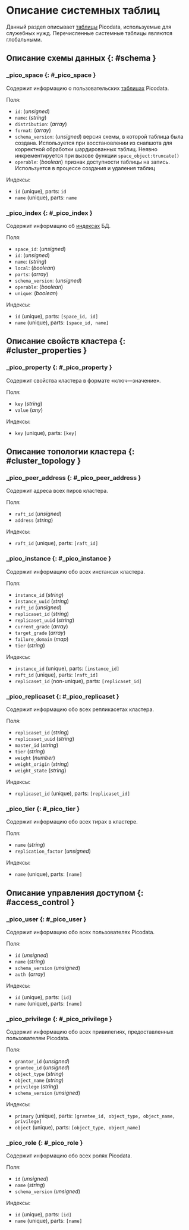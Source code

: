 # Описание системных таблиц

Данный раздел описывает [таблицы](../overview/glossary.md#table)
Picodata, используемые для служебных нужд. Перечисленные системные
таблицы являются глобальными.

## Описание схемы данных {: #schema }

### _pico_space {: #_pico_space }

Содержит информацию о пользовательских
[таблицах](../overview/glossary.md#table) Picodata.

Поля:

* `id`: (_unsigned_)
* `name`: (_string_)
* `distribution`: (_array_)
* `format`: (_array_)
* `schema_version`: (_unsigned_) версия схемы, в которой таблица была
  создана. Используется при восстановлении из снапшота для корректной
  обработки шардированных таблиц. Неявно инкрементируется при вызове
  функции `space_object:truncate()`
* `operable`: (_boolean_) признак доступности таблицы на запись.
  Используется в процессе создания и удаления таблиц

Индексы:

* `id` (unique), parts: `id`
* `name` (unique), parts: `name`

### _pico_index {: #_pico_index }

Содержит информацию об [индексах](../overview/glossary.md#index) БД.

Поля:

* `space_id`: (_unsigned_)
* `id`: (_unsigned_)
* `name`: (_string_)
* `local`: (_boolean_)
* `parts`: (_array_)
* `schema_version`: (_unsigned_)
* `operable`: (_boolean_)
* `unique`: (_boolean_)

Индексы:

* `id` (unique), parts: `[space_id, id]`
* `name` (unique), parts: `[space_id, name]`

## Описание свойств кластера {: #cluster_properties }

### _pico_property {: #_pico_property }

Содержит свойства кластера в формате «ключ—значение».

Поля:

* `key` (*string*)
* `value` (*any*)

Индексы:

* `key` (unique), parts: `[key]`

## Описание топологии кластера {: #cluster_topology }

### _pico_peer_address {: #_pico_peer_address }

Содержит адреса всех пиров кластера.

Поля:

* `raft_id` (*unsigned*)
* `address` (*string*)

Индексы:

* `raft_id` (unique), parts: `[raft_id]`

### _pico_instance {: #_pico_instance }

Содержит информацию обо всех инстансах кластера.

Поля:

* `instance_id` (*string*)
* `instance_uuid` (*string*)
* `raft_id` (*unsigned*)
* `replicaset_id` (*string*)
* `replicaset_uuid` (*string*)
* `current_grade` (*array*)
* `target_grade` (*array*)
* `failure_domain` (*map*)
* `tier` (*string*)

Индексы:

* `instance_id` (unique), parts: `[instance_id]`
* `raft_id` (unique), parts: `[raft_id]`
* `replicaset_id` (non-unique), parts: `[replicaset_id]`

### _pico_replicaset {: #_pico_replicaset }

Содержит информацию обо всех репликасетах кластера.

Поля:

* `replicaset_id` (*string*)
* `replicaset_uuid` (*string*)
* `master_id` (*string*)
* `tier` (*string*)
* `weight` (*number*)
* `weight_origin` (*string*)
* `weight_state` (*string*)

Индексы:

* `replicaset_id` (unique), parts: `[replicaset_id]`

### _pico_tier {: #_pico_tier }

Содержит информацию обо всех тирах в кластере.

Поля:

* `name` (*string*)
* `replication_factor` (*unsigned*)

Индексы:

* `name` (unique), parts: `[name]`

## Описание управления доступом {: #access_control }

### _pico_user {: #_pico_user }

Содержит информацию обо всех пользователях Picodata.

Поля:

* `id` (*unsigned*)
* `name` (*string*)
* `schema_version` (*unsigned*)
* `auth `(*array*)

Индексы:

* `id` (unique), parts: `[id]`
* `name` (unique), parts: `[name]`

### _pico_privilege {: #_pico_privilege }

Содержит информацию обо всех привилегиях, предоставленных пользователям Picodata.

Поля:

* `grantor_id` (*unsigned*)
* `grantee_id` (*unsigned*)
* `object_type` (*string*)
* `object_name` (*string*)
* `privilege` (*string*)
* `schema_version` (*unsigned*)

Индексы:

* `primary` (unique), parts: `[grantee_id, object_type, object_name, privilege]`
* `object` (unique), parts: `[object_type, object_name]`

### _pico_role {: #_pico_role }

Содержит информацию обо всех ролях Picodata.

Поля:

* `id` (*unsigned*)
* `name` (*string*)
* `schema_version` (*unsigned*)

Индексы:

* `id` (unique), parts: `[id]`
* `name` (unique), parts: `[name]`
